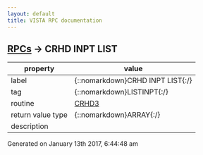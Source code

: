 ```yaml
---
layout: default
title: VISTA RPC documentation
---
```




## [RPCs](TableOfContent.md) &#8594; CRHD INPT LIST 

 property | value 
--- | --- 
 label | {::nomarkdown}CRHD INPT LIST{:/}
 tag | {::nomarkdown}LISTINPT{:/}
 routine | [CRHD3](http://code.osehra.org/dox/Routine_CRHD3_source.html)
 return value type | {::nomarkdown}ARRAY{:/}
 description | 




 Generated on January 13th 2017, 6:44:48 am
